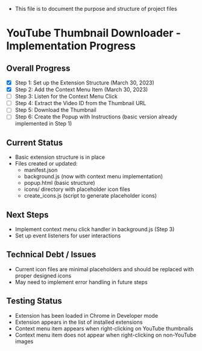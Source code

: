 * This file is to document the purpose and structure of project files

# YouTube Thumbnail Downloader - Implementation Progress

## Overall Progress
- [x] Step 1: Set up the Extension Structure (March 30, 2023)
- [x] Step 2: Add the Context Menu Item (March 30, 2023)
- [ ] Step 3: Listen for the Context Menu Click
- [ ] Step 4: Extract the Video ID from the Thumbnail URL
- [ ] Step 5: Download the Thumbnail
- [ ] Step 6: Create the Popup with Instructions (basic version already implemented in Step 1)

## Current Status
- Basic extension structure is in place
- Files created or updated:
  - manifest.json
  - background.js (now with context menu implementation)
  - popup.html (basic structure)
  - icons/ directory with placeholder icon files
  - create_icons.js (script to generate placeholder icons)

## Next Steps
- Implement context menu click handler in background.js (Step 3)
- Set up event listeners for user interactions

## Technical Debt / Issues
- Current icon files are minimal placeholders and should be replaced with proper designed icons
- May need to implement error handling in future steps

## Testing Status
- Extension has been loaded in Chrome in Developer mode
- Extension appears in the list of installed extensions
- Context menu item appears when right-clicking on YouTube thumbnails
- Context menu item does not appear when right-clicking on non-YouTube images
